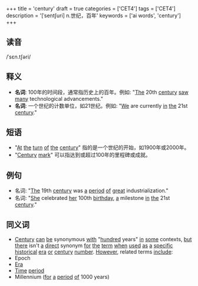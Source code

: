 +++
title = 'century'
draft = true
categories = ['CET4']
tags = ['CET4']
description = '[ˈsent∫uri] n.世纪，百年'
keywords = ['ai words', 'century']
+++

## 读音
/ˈsɛn.tʃəri/

## 释义
- **名词**: 100年的时间段，通常指历史上的百年。例如: "[The](/post/the/) 20th [century](/post/century/) [saw](/post/saw/) [many](/post/many/) technological advancements."
- **名词**: 一个世纪的计数单位，如21世纪。例如: "[We](/post/we/) are currently [in](/post/in/) [the](/post/the/) 21st [century](/post/century/)."

## 短语
- "[At](/post/at/) [the](/post/the/) [turn](/post/turn/) [of](/post/of/) [the](/post/the/) [century](/post/century/)" 指的是一个世纪的开始，如1900年或2000年。
- "[Century](/post/century/) [mark](/post/mark/)" 可以指达到或超过100年的里程碑或成就。

## 例句
- 名词: "[The](/post/the/) 19th [century](/post/century/) was [a](/post/a/) [period](/post/period/) [of](/post/of/) [great](/post/great/) industrialization."
- 名词: "[She](/post/she/) celebrated [her](/post/her/) 100th [birthday](/post/birthday/), [a](/post/a/) milestone [in](/post/in/) [the](/post/the/) 21st [century](/post/century/)."

## 同义词
- [Century](/post/century/) [can](/post/can/) [be](/post/be/) synonymous [with](/post/with/) "[hundred](/post/hundred/) years" [in](/post/in/) [some](/post/some/) contexts, [but](/post/but/) [there](/post/there/) isn't [a](/post/a/) [direct](/post/direct/) synonym [for](/post/for/) [the](/post/the/) [term](/post/term/) [when](/post/when/) [used](/post/used/) [as](/post/as/) [a](/post/a/) [specific](/post/specific/) [historical](/post/historical/) [era](/post/era/) [or](/post/or/) [century](/post/century/) [number](/post/number/). [However](/post/however/), related terms [include](/post/include/):
- Epoch
- [Era](/post/era/)
- [Time](/post/time/) [period](/post/period/)
- Millennium ([for](/post/for/) [a](/post/a/) [period](/post/period/) [of](/post/of/) 1000 years)
